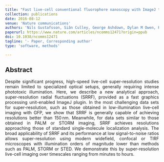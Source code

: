 ```yaml
---
title: "Fast live-cell conventional fluorophore nanoscopy with ImageJ through super-resolution radial fluctuations"
collection: publications
date: 2016-08-12
venue: 'Nature communications'
authors: 'Nils Gustafsson, Siân Culley, George Ashdown, Dylan M Owen, Pedro Matos Pereira, Ricardo Henriques'
paperurl: https://www.nature.com/articles/ncomms12471?origin=ppub
doi: 10.1038/ncomms12471
tagline: '- Paper, Corresponding author'
type: 'software, methods'

---
```


<h2> Abstract </h2>
<p align= "justify">
Despite significant progress, high-speed live-cell super-resolution studies remain limited to specialized optical setups, generally requiring intense phototoxic illumination. Here, we describe a new analytical approach, super-resolution radial fluctuations (SRRF), provided as a fast graphics processing unit-enabled ImageJ plugin. In the most challenging data sets for super-resolution, such as those obtained in low-illumination live-cell imaging with GFP, we show that SRRF is generally capable of achieving resolutions better than 150 nm. Meanwhile, for data sets similar to those obtained in PALM or STORM imaging, SRRF achieves resolutions approaching those of standard single-molecule localization analysis. The broad applicability of SRRF and its performance at low signal-to-noise ratios allows super-resolution using modern widefield, confocal or TIRF microscopes with illumination orders of magnitude lower than methods such as PALM, STORM or STED. We demonstrate this by super-resolution live-cell imaging over timescales ranging from minutes to hours.
